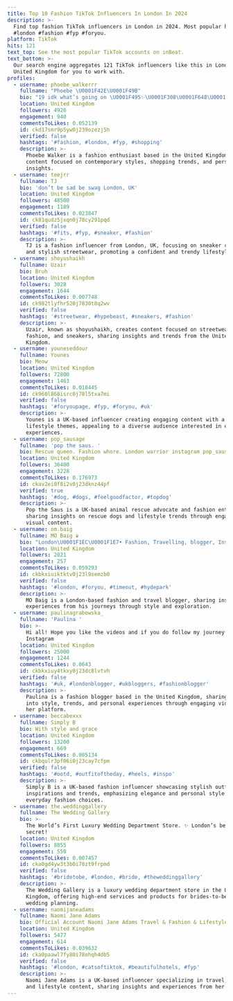 ```yaml
---
title: Top 10 Fashion TikTok Influencers In London In 2024
description: >-
  Find top fashion TikTok influencers in London in 2024. Most popular hashtags:
  #london #fashion #fyp #foryou.
platform: TikTok
hits: 121
text_top: See the most popular TikTok accounts on inBeat.
text_bottom: >-
  Our search engine aggregates 121 TikTok influencers like this in London,
  United Kingdom for you to work with.
profiles:
  - username: phoebe_walkerrr
    fullname: "Phoebe \U0001F42E\U0001F49B"
    bio: "19 idk what’s going on \U0001F495✨\U0001F308\U0001F648\U0001F9DA\U0001F3FC‍♀️\U0001F98B"
    location: United Kingdom
    followers: 4926
    engagement: 940
    commentsToLikes: 0.052139
    id: ckd17smr9p5yw0j239ozezj5h
    verified: false
    hashtags: '#fashion, #london, #fyp, #shopping'
    description: >-
      Phoebe Walker is a fashion enthusiast based in the United Kingdom, sharing
      content focused on contemporary styles, shopping trends, and personal
      insights.
  - username: teejrr
    fullname: TJ
    bio: 'don’t be sad be swag London, UK'
    location: United Kingdom
    followers: 48500
    engagement: 1189
    commentsToLikes: 0.023847
    id: ck81qudz5jxqn0j78cy291pqd
    verified: false
    hashtags: '#fits, #fyp, #sneaker, #fashion'
    description: >-
      TJ is a fashion influencer from London, UK, focusing on sneaker culture
      and stylish streetwear, promoting a confident and trendy lifestyle.
  - username: shoyushaikh
    fullname: Uzair
    bio: Bruh
    location: United Kingdom
    followers: 3028
    engagement: 1644
    commentsToLikes: 0.007748
    id: ck982tlyfhr520j7830t8q2wv
    verified: false
    hashtags: '#streetwear, #hypebeast, #sneakers, #fashion'
    description: >-
      Uzair, known as shoyushaikh, creates content focused on streetwear, hype
      fashion, and sneakers, sharing insights and trends from the United
      Kingdom.
  - username: youneseddour
    fullname: Younes
    bio: Meow
    location: United Kingdom
    followers: 72800
    engagement: 1463
    commentsToLikes: 0.018445
    id: ck960l868isrc0j78l5txa7mi
    verified: false
    hashtags: '#foryoupage, #fyp, #foryou, #uk'
    description: >-
      Younes is a UK-based influencer creating engaging content with a focus on
      lifestyle themes, appealing to a diverse audience interested in everyday
      experiences.
  - username: pop_sausage
    fullname: 'pop the saus. '
    bio: Rescue queen. Fashion whore. London warrior instagram pop_sausage
    location: United Kingdom
    followers: 36400
    engagement: 3228
    commentsToLikes: 0.176973
    id: ckav2ei0f8i2v0j23dknz44pf
    verified: true
    hashtags: '#dog, #dogs, #feelgoodfactor, #topdog'
    description: >-
      Pop the Saus is a UK-based animal rescue advocate and fashion enthusiast,
      sharing insights on rescue dogs and lifestyle trends through engaging
      visual content.
  - username: om.baig
    fullname: MO Baig ♛
    bio: "London\U0001F1EC\U0001F1E7• Fashion, Travelling, blogger, Instagram om.baig"
    location: United Kingdom
    followers: 2821
    engagement: 257
    commentsToLikes: 0.059293
    id: ckbkxiuiktktv0j23l9semzb0
    verified: false
    hashtags: '#london, #foryou, #timeout, #hydepark'
    description: >-
      MO Baig is a London-based fashion and travel blogger, sharing insights and
      experiences from his journeys through style and exploration.
  - username: paulinagrabowska_
    fullname: 'Paulina '
    bio: >-
      Hi all! Hope you like the videos and if you do follow my journey on my
      Instagram
    location: United Kingdom
    followers: 25000
    engagement: 1244
    commentsToLikes: 0.0643
    id: ckbkxiuy4tkxy0j23dc8lvtvh
    verified: false
    hashtags: '#uk, #londonblogger, #ukbloggers, #fashionblogger'
    description: >-
      Paulina is a fashion blogger based in the United Kingdom, sharing insights
      into style, trends, and personal experiences through engaging videos on
      her platform.
  - username: beccabexxx
    fullname: Simply B
    bio: With style and grace
    location: United Kingdom
    followers: 13200
    engagement: 669
    commentsToLikes: 0.005134
    id: ckbqulr3pf06i0j23cay7cfpm
    verified: false
    hashtags: '#ootd, #outfitoftheday, #heels, #inspo'
    description: >-
      Simply B is a UK-based fashion influencer showcasing stylish outfit
      inspirations and trends, emphasizing elegance and personal style in
      everyday fashion choices.
  - username: the.weddinggallery
    fullname: The Wedding Gallery
    bio: >-
      The World’s First Luxury Wedding Department Store. ✨ London’s best kept
      secret!
    location: United Kingdom
    followers: 8855
    engagement: 550
    commentsToLikes: 0.007457
    id: cka0gd4yw3t3b0i78zt9frpmd
    verified: false
    hashtags: '#bridetobe, #london, #bride, #theweddinggallery'
    description: >-
      The Wedding Gallery is a luxury wedding department store in the United
      Kingdom, offering high-end services and products for brides-to-be and
      wedding planning.
  - username: naomijaneadams
    fullname: Naomi Jane Adams
    bio: Official Account Naomi Jane Adams Travel & Fashion & Lifestyle
    location: United Kingdom
    followers: 5477
    engagement: 614
    commentsToLikes: 0.039632
    id: cka0paawl7fy80i78ohqh4db5
    verified: false
    hashtags: '#london, #catsoftiktok, #beautifulhotels, #fyp'
    description: >-
      Naomi Jane Adams is a UK-based influencer specializing in travel, fashion,
      and lifestyle content, sharing insights and experiences from her journeys.
---
```


